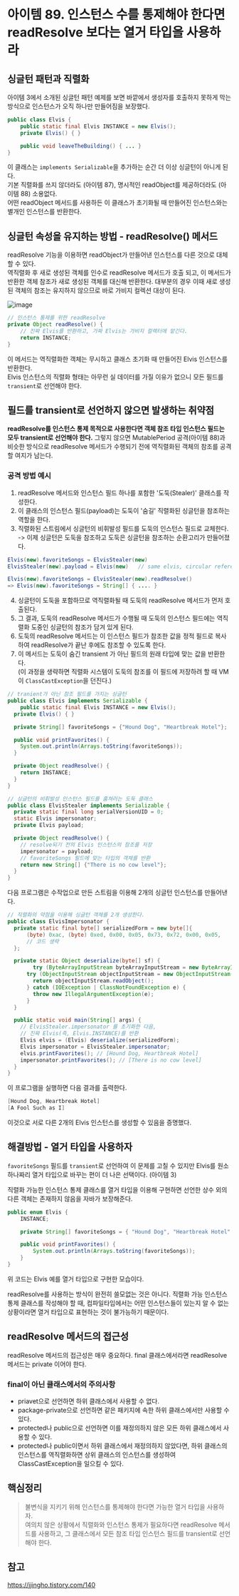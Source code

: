 # 아이템 89. 인스턴스 수를 통제해야 한다면 readResolve 보다는 열거 타입을 사용하라

## 싱글턴 패턴과 직렬화
아이템 3에서 소개된 싱글턴 패턴 예제를 보면 바깥에서 생성자를 호출하지 못하게 막는 방식으로 인스턴스가 오직 하나만 만들어짐을 보장했다.

```Java
public class Elvis {
    public static final Elvis INSTANCE = new Elvis();
    private Elvis() { }

    public void leaveTheBuilding() { ... }
}
``` 
이 클래스는 `implements Serializable`을 추가하는 순간 더 이상 싱글턴이 아니게 된다.  
기본 직렬화를 쓰지 않더라도 (아이템 87), 명시적인 readObject를 제공하더라도 (아이템 88) 소용없다.  
어떤 readObject 메서드를 사용하든 이 클래스가 초기화될 때 만들어진 인스턴스와는 별개인 인스턴스를 반환한다.  

## 싱글턴 속성을 유지하는 방법 - readResolve() 메서드
readResolve 기능을 이용하면 readObject가 만들어낸 인스턴스를 다른 것으로 대체할 수 있다.  
역직렬화 후 새로 생성된 객체를 인수로 readResolve 메서드가 호출 되고, 이 메서드가 반환한 객체 참조가 새로 생성된 객체를 대신해 반환한다.
대부분의 경우 이때 새로 생성된 객체의 참조는 유지하지 않으므로 바로 가비지 컬렉션 대상이 된다.

![image](https://user-images.githubusercontent.com/9801031/221408862-3c100c80-b8ee-4950-9075-fe29081cfe48.png)

```Java
// 인스턴스 통제를 위한 readResolve
private Object readResolve() {
    // 진짜 Elvis를 반환하고, 가짜 Elvis는 가비지 컬렉터에 맡긴다.
    return INSTANCE;
}
```
이 메서드는 역직렬화한 객체는 무시하고 클래스 초기화 때 만들어진 Elvis 인스턴스를 반환한다.  
Elvis 인스턴스의 직렬화 형태는 아무런 실 데이터를 가질 이유가 없으니 모든 필드를 `transient`로 선언해야 한다.

## 필드를 transient로 선언하지 않으면 발생하는 취약점
**readResolve를 인스턴스 통제 목적으로 사용한다면 객체 참조 타입 인스턴스 필드는 모두 transient로 선언해야 한다.**
그렇지 않으면 MutablePeriod 공격(아이템 88)과 비슷한 방식으로 readResolve 메서드가 수행되기 전에 역직렬화된 객체의 참조를 공격할 여지가 남는다.

### 공격 방법 예시
1. readResolve 메서드와 인스턴스 필드 하나를 포함한 '도둑(Stealer)' 클래스를 작성한다.
2. 이 클래스의 인스턴스 필드(payload)는 도둑이 '숨길' 직렬화된 싱글턴을 참조하는 역할을 한다.
3. 직렬화된 스트림에서 싱글턴의 비휘발성 필드를 도둑의 인스턴스 필드로 교체한다.   
-> 이제 싱글턴은 도둑을 참조하고 도둑은 싱글턴을 참조하는 순환고리가 만들어졌다.  
```Java
Elvis(new).favoriteSongs = ElvisStealer(new)
ElvisStealer(new).payload = Elvis(new)   // same elvis, circular reference
```
```Java
Elvis(new).favoriteSongs = ElvisStealer(new).readResolve()
=> Elvis(new).favoriteSongs = String[] { .... }
```
4. 싱글턴이 도둑을 포함하므로 역직렬화될 때 도둑의 readResolve 메서드가 먼저 호출된다.  
5. 그 결과, 도둑의 readResolve 메서드가 수행될 때 도둑의 인스턴스 필드에는 역직렬화 도중인 싱글턴의 참조가 담겨 있게 된다.  
6. 도둑의 readResolve 메서드는 이 인스턴스 필드가 참조한 값을 정적 필드로 복사하여 readResolve가 끝난 후에도 참조할 수 있도록 한다.  
7. 이 메서드는 도둑이 숨긴 transient 가 아닌 필드의 원래 타입에 맞는 값을 반환한다.  
(이 과정을 생략하면 직렬화 시스템이 도둑의 참조를 이 필드에 저장하려 할 때 VM이 `ClassCastException`을 던진다.)

```Java
// tranient가 아닌 참조 필드를 가지는 싱글턴
public class Elvis implements Serializable {
    public static final Elvis INSTANCE = new Elvis();
  private Elvis() { }

  private String[] favoriteSongs = {"Hound Dog", "Heartbreak Hotel"};

  public void printFavorites() {
    System.out.println(Arrays.toString(favoriteSongs));
  }

  private Object readResolve() {
    return INSTANCE;
  }
}
```

```Java
// 싱글턴의 비휘발성 인스턴스 필드를 훔쳐러는 도둑 클래스
public class ElvisStealer implements Serializable {
  private static final long serialVersionUID = 0;
  static Elvis impersonator;
  private Elvis payload;

  private Object readResolve() {
    // resolve되기 전의 Elvis 인스턴스의 참조를 저장
    impersonator = payload;
    // favoriteSongs 필드에 맞는 타입의 객체를 반환
    return new String[] {"There is no cow level"};
  }
}
```


다음 프로그램은 수작업으로 만든 스트림을 이용해 2개의 싱글턴 인스턴스를 만들어낸다.
```Java 
// 직렬화의 약점을 이용해 싱글턴 객체를 2개 생성한다.
public class ElvisImpersonator {
  private static final byte[] serializedForm = new byte[]{
      (byte) 0xac, (byte) 0xed, 0x00, 0x05, 0x73, 0x72, 0x00, 0x05,
      // 코드 생략
  };

  private static Object deserialize(byte[] sf) {
        try (ByteArrayInputStream byteArrayInputStream = new ByteArrayInputStream(sf)) {
      try (ObjectInputStream objectInputStream = new ObjectInputStream(byteArrayInputStream)) {
        return objectInputStream.readObject();
      } catch (IOException | ClassNotFoundException e) {
        throw new IllegalArgumentException(e);
      }
  }

  public static void main(String[] args) {
    // ElvisStealer.impersonator 를 초기화한 다음,
    // 진짜 Elvis(즉, Elvis.INSTANCE)를 반환
    Elvis elvis = (Elvis) deserialize(serializedForm);
    Elvis impersonator = ElvisStealer.impersonator;
    elvis.printFavorites(); // [Hound Dog, Heartbreak Hotel]
    impersonator.printFavorites(); // [There is no cow level]
  }
}
```
이 프로그램을 실행하면 다음 결과를 출력한다.  
```Java
[Hound Dog, Heartbreak Hotel]
[A Fool Such as I]
```
이것으로 서로 다른 2개의 Elvis 인스턴스를 생성할 수 있음을 증명했다.

## 해결방법 - 열거 타입을 사용하자
`favoriteSongs` 필드를 `transient`로 선언하여 이 문제를 고칠 수 있지만 Elvis를 원소 하나짜리 열거 타입으로 바꾸는 편이 더 나은 선택이다. (아이템 3)  
  
직렬화 가능한 인스턴스 통제 클래스를 열거 타입을 이용해 구현하면 선언한 상수 외의 다른 객체는 존재하지 않음을 자바가 보장해준다.
```Java
public enum Elvis {
    INSTANCE;

    private String[] favoriteSongs = { "Hound Dog", "Heartbreak Hotel" };

    public void printFavorites() {
        System.out.println(Arrays.toString(favoriteSongs));
    }
}
```
위 코드는 Elvis 예를 열거 타입으로 구현한 모습이다.  
  
readResolve를 사용하는 방식이 완전히 쓸모없는 것은 아니다. 
직렬화 가능 인스턴스 통제 클래스를 작성해야 할 때, 컴파일타임에서는 어떤 인스턴스들이 있는지 알 수 없는 상황이라면 열거 타입으로 표현하는 것이 불가능하기 때문이다.
  
## readResolve 메서드의 접근성
readResolve 메서드의 접근성은 매우 중요하다. final 클래스에서라면 readResolve 메서드는 private 이어야 한다.  

### final이 아닌 클래스에서의 주의사항
- priavet으로 선언하면 하위 클래스에서 사용할 수 없다.
- package-private으로 선언하면 같은 패키지에 속한 하위 클래스에서만 사용할 수 있다.
- protected나 public으로 선언하면 이를 재정의하지 않은 모든 하위 클래스에서 사용할 수 있다. 
- protected나 public이면서 하위 클래스에서 재정의하지 않았다면, 하위 클래스의 인스턴스를 역직렬화하면 상위 클래스의 인스턴스를 생성하여 ClassCastException을 일으킬 수 있다.

## 핵심정리
> 불변식을 지키기 위해 인스턴스를 통제해야 한다면 가능한 열거 타입을 사용하자.  
> 여의치 않은 상황에서 직렬화와 인스턴스 통제가 필요하다면 readResolve 메서드를 사용하고, 그 클래스에서 모든 참조 타입 인스턴스 필드를 transient로 선언해야 한다.




## 참고
https://jjingho.tistory.com/140
